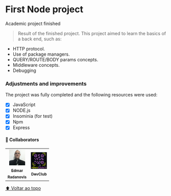 # First Node project

 Academic project finished

> Result of the finished project. This project aimed to learn the basics of a back end, such as:
- HTTP protocol.
- Use of package managers.
- QUERY/ROUTE/BODY params concepts.
- Middleware concepts.
- Debugging

### Adjustments and improvements

The project was fully completed and the following resources were used:

- [x] JavaScript
- [x] NODE.js
- [x] Insominia (for test)
- [x] Npm
- [x] Express

#### 🤝 Collaborators

<table>
  <tr>
    <td align="center">
      <a href="https://www.linkedin.com/in/edmar-radanovis-0130b611a/">
        <img src="./Assets/foto perfil (5).jpeg" width="50px;" alt="Foto de Edmar Radanovis"/><br>
        <sub>
          <b>Edmar<br>Radanovis</b>
        </sub>
      </a>
    </td>
    <td align="center">
       <a href="https://rodolfomori.com.br/devclub/">
        <img src="./Assets/DevClub.png" width="50px;" alt="Logo DevClub"/><br>
        <sub>
          <b>DevClub</b>
        </sub>
      </a>
  </tr>
</table>

[⬆ Voltar ao topo](#first-node-project)<br>
